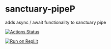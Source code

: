 # sanctuary-pipeP
adds async / await functionality to sanctuary pipe

[![Actions Status](https://github.com/beesperester/sanctuary-pipeP/workflows/Node%20CI/badge.svg)](https://github.com/beesperester/sanctuary-pipeP/actions)

[![Run on Repl.it](https://repl.it/badge/github/beesperester/sanctuary-pipeP)](https://repl.it/github/beesperester/sanctuary-pipeP)
